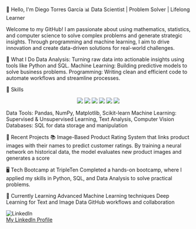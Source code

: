 👋 Hello, I'm Diego Torres García
📊 Data Scientist | Problem Solver | Lifelong Learner

Welcome to my GitHub! I am passionate about using mathematics, statistics, and computer science to solve complex problems and generate strategic insights. Through programming and machine learning, I aim to drive innovation and create data-driven solutions for real-world challenges.

🔧 What I Do
Data Analysis: Turning raw data into actionable insights using tools like Python and SQL.
Machine Learning: Building predictive models to solve business problems.
Programming: Writing clean and efficient code to automate workflows and streamline processes.

🌟 Skills

<p align="center">
  <a href="https://www.python.org/"><img src="https://img.shields.io/badge/-Python-3776AB?style=flat&logo=python&logoColor=white" /></a>
  <a href="https://powerbi.microsoft.com/"><img src="https://img.shields.io/badge/-Power%20BI-F2C811?style=flat&logo=powerbi&logoColor=white" /></a>
  <a href="https://www.tableau.com/"><img src="https://img.shields.io/badge/-Tableau-E97627?style=flat&logo=tableau&logoColor=white" /></a>
  <a href="https://www.mysql.com/"><img src="https://img.shields.io/badge/-SQL-4479A1?style=flat&logo=postgresql&logoColor=white" /></a>
  <a href="https://www.rstudio.com/"><img src="https://img.shields.io/badge/-RStudio-75AADB?style=flat&logo=rstudio&logoColor=white" /></a>
  <a href="https://www.microsoft.com/en-us/microsoft-365/excel"><img src="https://img.shields.io/badge/-Excel-217346?style=flat&logo=microsoft-excel&logoColor=white" /></a>
</p>

 

Data Tools: Pandas, NumPy, Matplotlib, Scikit-learn
Machine Learning: Supervised & Unsupervised Learning, Text Analysis, Computer Vision
Databases: SQL for data storage and manipulation

🚀 Recent Projects
📚 Image-Based Product Rating
System that links product images with their names to predict customer ratings. By training a neural network on historical data, the model evaluates new product images and generates a score

🖥️ Tech Bootcamp at TripleTen
Completed a hands-on bootcamp, where I applied my skills in Python, SQL, and Data Analysis to solve practical problems.

🌱 Currently Learning
Advanced Machine Learning techniques
Deep Learning for Text and Image Data
GitHub workflows and collaboration

![LinkedIn](https://img.shields.io/badge/-LinkedIn-0A66C2?style=flat&logo=linkedin&logoColor=white)  
[My LinkedIn Profile](https://www.linkedin.com/in/diego-torres-garcia-iie/)
